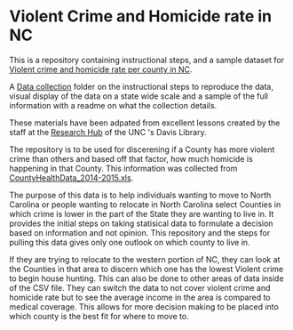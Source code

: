 # Violent Crime and Homicide rate in NC
 This is a repository containing instructional steps, and a sample dataset for [Violent crime and homicide rate per county in NC](https://github.com/dmhanson/English105-UNC/blob/main/ViolentCrime-HomicideRate-inNorthCarolina.xls). 

A [Data collection](https://github.com/dmhanson/English105-UNC/tree/main/Data%20collection) folder on the instructional steps to reproduce the data, visual display of the data on a state wide scale and a sample of the full information with a readme on what the collection details.

These materials have been adpated from excellent lessons created by the staff at the [Research Hub](https://library.unc.edu/hub/) of the UNC 's Davis Library.

The repository is to be used for discerening if a County has more violent crime than others and based off that factor, how much homicide is happening in that County. This information was collected from [CountyHealthData_2014-2015.xls](https://github.com/dmhanson/English105-UNC/blob/main/CountyHealthData_2014-2015.xls). 

The purpose of this data is to help individuals wanting to move to North Carolina or people wanting to relocate in North Carolina select Counties in which crime is lower in the part of the State they are wanting to live in. It provides the initial steps on taking statisical data to formulate a decision based on information and not opinion. This repository and the steps for pulling this data gives only one outlook on which county to live in.

If they are trying to relocate to the western portion of NC, they can look at the Counties in that area to discern which one has the lowest Violent crime to begin house hunting. This can also be done to other areas of data inside of the CSV file. They can switch the data to not cover violent crime and homicide rate but to see the average income in the area is compared to medical coverage. This allows for more decision making to be placed into which county is the best fit for where to move to. 
